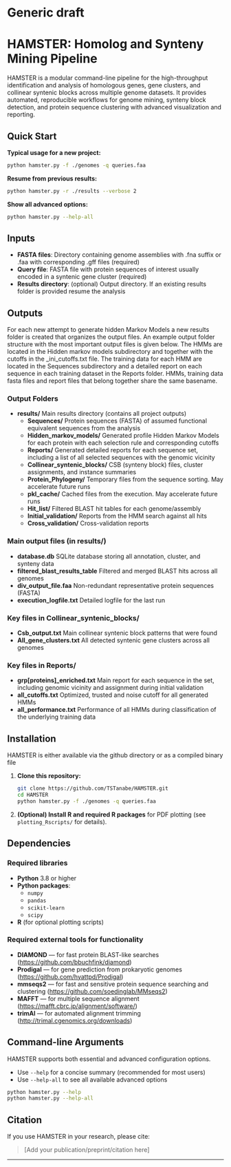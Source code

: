 # Generic draft
# HAMSTER: Homolog and Synteny Mining Pipeline

HAMSTER is a modular command-line pipeline for the high-throughput identification and analysis of homologous genes, gene clusters, and collinear syntenic blocks across multiple genome datasets. It provides automated, reproducible workflows for genome mining, synteny block detection, and protein sequence clustering with advanced visualization and reporting.

## Quick Start

**Typical usage for a new project:**
```bash
python hamster.py -f ./genomes -q queries.faa
```

**Resume from previous results:**
```bash
python hamster.py -r ./results --verbose 2
```

**Show all advanced options:**
```bash
python hamster.py --help-all
```

## Inputs

- **FASTA files**: Directory containing genome assemblies with .fna suffix or .faa with corresponding .gff files (required)
- **Query file**: FASTA file with protein sequences of interest usually encoded in a syntenic gene cluster (required)
- **Results directory**: (optional) Output directory. If an existing results folder is provided resume the analysis

## Outputs
For each new attempt to generate hidden Markov Models a new results folder is created that organizes the output files.
An example output folder structure with the most important output files is given below. The HMMs are located in the Hidden markov models
subdirectory and together with the cutoffs in the _ini_cutoffs.txt file. The training data for each HMM are located in the Sequences
subdirectory and a detailed report on each sequence in each training dataset in the Reports folder. HMMs, training data fasta files
and report files that belong together share the same basename.

### Output Folders

- **results/** 
  Main results directory (contains all project outputs)
    - **Sequences/**
      Protein sequences (FASTA) of assumed functional equivalent sequences from the analysis
    - **Hidden_markov_models/** 
      Generated profile Hidden Markov Models for each protein with each selection rule and corresponding cutoffs
    - **Reports/** 
      Generated detailed reports for each sequence set, including a list of all selected sequences with the genomic vicinity
    - **Collinear_syntenic_blocks/** 
      CSB (synteny block) files, cluster assignments, and instance summaries
    - **Protein_Phylogeny/** 
      Temporary files from the sequence sorting. May accelerate future runs
    - **pkl_cache/** 
      Cached files from the execution. May accelerate future runs
    - **Hit_list/** 
      Filtered BLAST hit tables for each genome/assembly
    - **Initial_validation/** 
      Reports from the HMM search against all hits
    - **Cross_validation/** 
      Cross-validation reports

### Main output files (in results/)

- **database.db** 
  SQLite database storing all annotation, cluster, and synteny data
- **filtered_blast_results_table** 
  Filtered and merged BLAST hits across all genomes
- **div_output_file.faa** 
  Non-redundant representative protein sequences (FASTA)
- **execution_logfile.txt** 
  Detailed logfile for the last run

### Key files in Collinear_syntenic_blocks/

- **Csb_output.txt** 
  Main collinear syntenic block patterns that were found
- **All_gene_clusters.txt** 
  All detected syntenic gene clusters across all genomes

### Key files in Reports/

- **grp[proteins]_enriched.txt** 
  Main report for each sequence in the set, including genomic vicinity and assignment during initial validation
- **all_cutoffs.txt** 
  Optimized, trusted and noise cutoff for all generated HMMs
- **all_performance.txt** 
  Performance of all HMMs during classification of the underlying training data
  
## Installation
HAMSTER is either available via the github directory or as a compiled binary file

1. **Clone this repository:**
    ```bash
    git clone https://github.com/TSTanabe/HAMSTER.git
    cd HAMSTER
    python hamster.py -f ./genomes -q queries.faa
    ```

2. **(Optional) Install R and required R packages** for PDF plotting (see `plotting_Rscripts/` for details).

## Dependencies
### Required libraries
- **Python** 3.8 or higher
- **Python packages**:
  - `numpy`
  - `pandas`
  - `scikit-learn`
  - `scipy`
- **R** (for optional plotting scripts)

### Required external tools for functionality 

  - **DIAMOND** — for fast protein BLAST-like searches (https://github.com/bbuchfink/diamond)
  - **Prodigal** — for gene prediction from prokaryotic genomes (https://github.com/hyattpd/Prodigal)
  - **mmseqs2** — for fast and sensitive protein sequence searching and clustering (https://github.com/soedinglab/MMseqs2)
  - **MAFFT** — for multiple sequence alignment (https://mafft.cbrc.jp/alignment/software/)
  - **trimAl** — for automated alignment trimming (http://trimal.cgenomics.org/downloads)

## Command-line Arguments

HAMSTER supports both essential and advanced configuration options.
- Use `--help` for a concise summary (recommended for most users)
- Use `--help-all` to see all available advanced options

```bash
python hamster.py --help
python hamster.py --help-all
```

## Citation

If you use HAMSTER in your research, please cite:

> [Add your publication/preprint/citation here]

---
